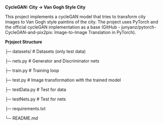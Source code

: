 **CycleGAN: City -> Van Gogh Style City**

This project implements a cycleGAN model that tries to transform city images to Van Gogh style paintins of the city. The project uses PyTorch and the official cycleGAN implementation as a base (GitHub - junyanz/pytorch-CycleGAN-and-pix2pix: Image-to-Image Translation in PyTorch).

**Prjoject Structure**

├─ datasets/         # Datasets (only test data)

├─ nets.py           # Generator and Discriminator nets

├─ train.py          # Training loop

├─ test.py           # Image transformation with the trained model

├─ testData.py       # Test for data

├─ testNets.py       # Test for nets

├─ requirements.txt 

└─ README.md
